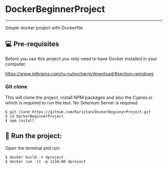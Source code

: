 # DockerBeginnerProject
***
Simple docker project with Dockerfile

## 💻 Pre-requisites

Before you use this project you only need to have Docker installed in your computer.

https://www.jetbrains.com/ru-ru/pycharm/download/#section=windows

### Git clone
This will clone the project, install NPM packages and also the Cypres.io which is required to run the test. No Selenium Server is required.
```
$ git clone https://github.com/Kar1stan/DockerBeginnerProject.git
$ cd DockerBeginnerProject
$ npm install
```

## 🚀 Run the project: 
Open the terminal and run:
```
$ docker build -t dproject .
$ docker run -it -p 1234:80 dproject
```
